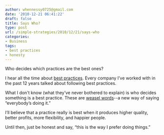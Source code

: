 ```yaml
---
author: whennessy0725@gmail.com
date: '2010-12-21 06:41:22'
draft: false
title: Says Who?
type: post
url: /simple-strategies/2010/12/21/says-who
categories:
- Business
tags:
- best practices
- honesty
---
```


Who decides which practices are the best ones?  




I hear all the time about [best practices](http://info.k4health.org/practices.shtml). Every company I’ve worked with in the past 12 years talked about following best practices.  




What I don't know (what they’ve never bothered to explain) is who decides something is a best practice. These are [weasel words](http://sethgodin.typepad.com/seths_blog/2005/08/weasels.html)--a new way of saying “everybody’s doing it.” 




I’ll believe that a practice really is best when it produces higher quality, better profits, more flexibility, and happier people.




Until then, just be honest and say, “this is the way I prefer doing things.”  
